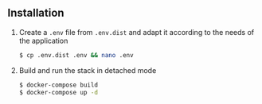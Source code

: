 ## Installation

1. Create a `.env` file from `.env.dist` and adapt it according to the needs of the application

    ```sh
    $ cp .env.dist .env && nano .env
    ```
    
2. Build and run the stack in detached mode

    ```sh
    $ docker-compose build
    $ docker-compose up -d
    ```

